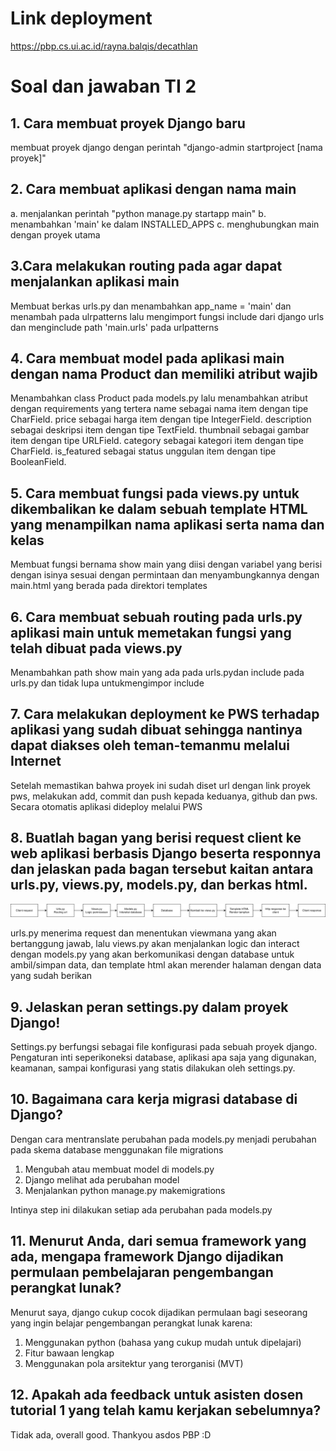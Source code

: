 # Link deployment
https://pbp.cs.ui.ac.id/rayna.balqis/decathlan

# Soal dan jawaban TI 2

## 1. Cara membuat proyek Django baru
membuat proyek django dengan perintah "django-admin startproject [nama proyek]"
## 2. Cara membuat aplikasi dengan nama main
a. menjalankan perintah "python manage.py startapp main"
b. menambahkan 'main' ke dalam INSTALLED_APPS
c. menghubungkan main dengan proyek utama
## 3.Cara melakukan routing pada agar dapat menjalankan aplikasi main
Membuat berkas urls.py dan menambahkan app_name = 'main' dan menambah pada ulrpatterns lalu mengimport fungsi include dari django urls dan menginclude path 'main.urls' pada urlpatterns
## 4. Cara membuat model pada aplikasi main dengan nama Product dan memiliki atribut wajib 
Menambahkan class Product pada models.py lalu menambahkan atribut dengan requirements yang tertera
name sebagai nama item dengan tipe CharField.
price sebagai harga item dengan tipe IntegerField.
description sebagai deskripsi item dengan tipe TextField.
thumbnail sebagai gambar item dengan tipe URLField.
category sebagai kategori item dengan tipe CharField.
is_featured sebagai status unggulan item dengan tipe BooleanField.
## 5. Cara membuat fungsi pada views.py untuk dikembalikan ke dalam sebuah template HTML yang menampilkan nama aplikasi serta nama dan kelas 
Membuat fungsi bernama show main yang diisi dengan variabel yang berisi dengan isinya sesuai dengan permintaan dan menyambungkannya dengan main.html yang berada pada direktori templates
## 6. Cara membuat sebuah routing pada urls.py aplikasi main untuk memetakan fungsi yang telah dibuat pada views.py
Menambahkan path show main yang ada pada urls.pydan include pada urls.py dan tidak lupa untukmengimpor include
## 7. Cara melakukan deployment ke PWS terhadap aplikasi yang sudah dibuat sehingga nantinya dapat diakses oleh teman-temanmu melalui Internet
Setelah memastikan bahwa proyek ini sudah diset url dengan link proyek pws, melakukan add, commit dan push kepada keduanya, github dan pws. Secara otomatis aplikasi dideploy melalui PWS
## 8. Buatlah bagan yang berisi request client ke web aplikasi berbasis Django beserta responnya dan jelaskan pada bagan tersebut kaitan antara urls.py, views.py, models.py, dan berkas html.
![Diagram](https://github.com/rayayayya/decathlan/raw/master/images/pbp.png)

urls.py menerima request dan menentukan viewmana yang akan bertanggung jawab, lalu views.py akan menjalankan logic dan interact dengan models.py yang akan berkomunikasi dengan database untuk ambil/simpan data, dan template html akan merender halaman dengan data yang sudah berikan

## 9. Jelaskan peran settings.py dalam proyek Django!
Settings.py berfungsi sebagai file konfigurasi pada sebuah proyek django. Pengaturan inti seperikoneksi database, aplikasi apa saja yang digunakan, keamanan, sampai konfigurasi yang statis dilakukan oleh settings.py.
## 10. Bagaimana cara kerja migrasi database di Django?
Dengan cara mentranslate perubahan pada models.py menjadi perubahan pada skema database menggunakan file migrations

1. Mengubah atau membuat model di models.py
2. Django melihat ada perubahan model 
3. Menjalankan python manage.py makemigrations

Intinya step ini dilakukan setiap ada perubahan pada models.py

## 11. Menurut Anda, dari semua framework yang ada, mengapa framework Django dijadikan permulaan pembelajaran pengembangan perangkat lunak?
Menurut saya, django cukup cocok dijadikan permulaan bagi seseorang yang ingin belajar pengembangan perangkat lunak karena:
1. Menggunakan python (bahasa yang cukup mudah untuk dipelajari)
2. Fitur bawaan lengkap
3. Menggunakan pola arsitektur yang terorganisi (MVT)

## 12. Apakah ada feedback untuk asisten dosen tutorial 1 yang telah kamu kerjakan sebelumnya?
Tidak ada, overall good. Thankyou asdos PBP :D